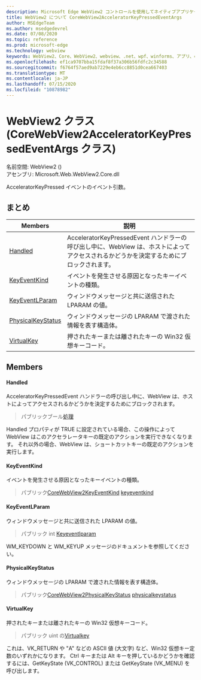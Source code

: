 ```yaml
---
description: Microsoft Edge WebView2 コントロールを使用してネイティブアプリケーションに web 技術 (HTML、CSS、JavaScript) を埋め込む
title: WebView2 について CoreWebView2AcceleratorKeyPressedEventArgs
author: MSEdgeTeam
ms.author: msedgedevrel
ms.date: 07/08/2020
ms.topic: reference
ms.prod: microsoft-edge
ms.technology: webview
keywords: WebView2、Core、WebView2、webview、.net、wpf、winforms、アプリ、edge、CoreWebView2、CoreWebView2Controller、browser control、edge html、Microsoft の WebView2。 CoreWebView2AcceleratorKeyPressedEventArgs。
ms.openlocfilehash: ef1ca9707bba15fdaf8f37a306b56fdfc2c34588
ms.sourcegitcommit: f6764f57aed9ab7229e4eb6cc8851d0cea667403
ms.translationtype: MT
ms.contentlocale: ja-JP
ms.lasthandoff: 07/15/2020
ms.locfileid: "10878982"
---
```

# WebView2 クラス (CoreWebView2AcceleratorKeyPressedEventArgs クラス) 

名前空間: WebView2 () \
アセンブリ: Microsoft.Web.WebView2.Core.dll

AcceleratorKeyPressed イベントのイベント引数。

## まとめ

 Members                        | 説明
--------------------------------|---------------------------------------------
[Handled](#handled) | AcceleratorKeyPressedEvent ハンドラーの呼び出し中に、WebView は、ホストによってアクセスされるかどうかを決定するためにブロックされます。
[KeyEventKind](#keyeventkind) | イベントを発生させる原因となったキーイベントの種類。
[KeyEventLParam](#keyeventlparam) | ウィンドウメッセージと共に送信された LPARAM の値。
[PhysicalKeyStatus](#physicalkeystatus) | ウィンドウメッセージの LPARAM で渡された情報を表す構造体。
[VirtualKey](#virtualkey) | 押されたキーまたは離されたキーの Win32 仮想キーコード。

## Members

#### Handled 

AcceleratorKeyPressedEvent ハンドラーの呼び出し中に、WebView は、ホストによってアクセスされるかどうかを決定するためにブロックされます。

> パブリックブール[処理](#handled)

Handled プロパティが TRUE に設定されている場合、この操作によって WebView はこのアクセラレータキーの既定のアクションを実行できなくなります。 それ以外の場合、WebView は、ショートカットキーの既定のアクションを実行します。

#### KeyEventKind 

イベントを発生させる原因となったキーイベントの種類。

> パブリック[CoreWebView2KeyEventKind](./namespace-microsoft-web-webview2-core.md) [keyeventkind](#keyeventkind)

#### KeyEventLParam 

ウィンドウメッセージと共に送信された LPARAM の値。

> パブリック int [Keyeventlparam](#keyeventlparam)

WM_KEYDOWN と WM_KEYUP メッセージのドキュメントを参照してください。

#### PhysicalKeyStatus 

ウィンドウメッセージの LPARAM で渡された情報を表す構造体。

> パブリック[CoreWebView2PhysicalKeyStatus](microsoft-web-webview2-core-corewebview2physicalkeystatus.md) [physicalkeystatus](#physicalkeystatus)

#### VirtualKey 

押されたキーまたは離されたキーの Win32 仮想キーコード。

> パブリック uint の[Virtualkey](#virtualkey)

これは、VK_RETURN や "A" などの ASCII 値 (大文字) など、Win32 仮想キー定数のいずれかになります。 Ctrl キーまたは Alt キーを押しているかどうかを確認するには、GetKeyState (VK_CONTROL) または GetKeyState (VK_MENU) を呼び出します。

